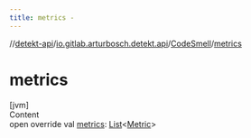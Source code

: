 ```yaml
---
title: metrics -
---
```

//[detekt-api](../../index.md)/[io.gitlab.arturbosch.detekt.api](../index.md)/[CodeSmell](index.md)/[metrics](metrics.md)



# metrics  
[jvm]  
Content  
open override val [metrics](metrics.md): [List](https://kotlinlang.org/api/latest/jvm/stdlib/kotlin.collections/-list/index.html)<[Metric](../-metric/index.md)>  



